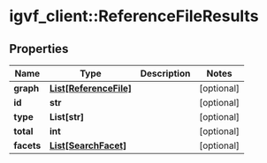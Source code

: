 # igvf_client::ReferenceFileResults


## Properties
Name | Type | Description | Notes
------------ | ------------- | ------------- | -------------
**graph** | [**List[ReferenceFile]**](ReferenceFile.md) |  | [optional] 
**id** | **str** |  | [optional] 
**type** | **List[str]** |  | [optional] 
**total** | **int** |  | [optional] 
**facets** | [**List[SearchFacet]**](SearchFacet.md) |  | [optional] 


